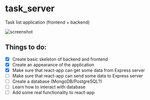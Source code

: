 # task_server
Task list application (frontend + backend)

![screenshot](https://i.imgur.com/IPoaBH8.png)

## Things to do:
- [x] Create basic skeleton of backend and frontend
- [x] Create an appearance of the application
- [x] Make sure that react-app can get some data from Express server
- [ ] Make sure that react-app can send some data to Express server
- [ ] Create a database (MongoDB/PostgreSQL?)
- [ ] Learn how to interact with database
- [ ] Add some real functionality to react-app